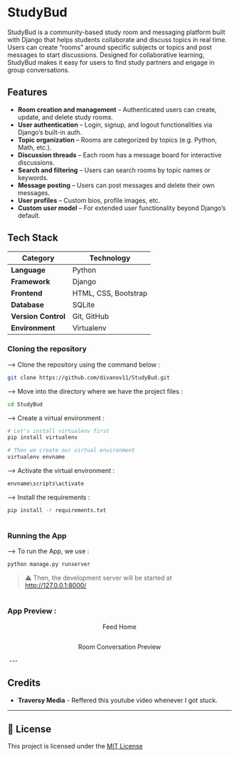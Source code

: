 # StudyBud

StudyBud is a community-based study room and messaging platform built with Django that helps students collaborate and discuss topics in real time. Users can create “rooms” around specific subjects or topics and post messages to start discussions. Designed for collaborative learning, StudyBud makes it easy for users to find study partners and engage in group conversations.

## Features

- **Room creation and management** – Authenticated users can create, update, and delete study rooms.
- **User authentication** – Login, signup, and logout functionalities via Django’s built-in auth.
- **Topic organization** – Rooms are categorized by topics (e.g. Python, Math, etc.).
- **Discussion threads** – Each room has a message board for interactive discussions.
- **Search and filtering** – Users can search rooms by topic names or keywords.
- **Message posting** – Users can post messages and delete their own messages.
- **User profiles** – Custom bios, profile images, etc.
- **Custom user model** – For extended user functionality beyond Django’s default.

## Tech Stack

| Category        | Technology               |
|----------------|--------------------------|
| **Language**    | Python                   |
| **Framework**   | Django                   |
| **Frontend**    | HTML, CSS, Bootstrap     |
| **Database**    | SQLite                   |
| **Version Control** | Git, GitHub         |
| **Environment** | Virtualenv               |

### Cloning the repository

--> Clone the repository using the command below :
```bash
git clone https://github.com/divanov11/StudyBud.git

```

--> Move into the directory where we have the project files : 
```bash
cd StudyBud

```

--> Create a virtual environment :
```bash
# Let's install virtualenv first
pip install virtualenv

# Then we create our virtual environment
virtualenv envname

```

--> Activate the virtual environment :
```bash
envname\scripts\activate

```

--> Install the requirements :
```bash
pip install -r requirements.txt

```

#

### Running the App

--> To run the App, we use :
```bash
python manage.py runserver

```

> ⚠ Then, the development server will be started at http://127.0.0.1:8000/

#

### App Preview :

<p align="center">
  Feed Home
</p>
<img src="">
</td> 
<td width="50%">
<br>
<p align="center">
  Room Conversation Preview
</p>
<img src="">  
</td>
</table>
---

## Credits
- **Traversy Media** - Reffered this youtube video whenever I got stuck.
---
## 📄 License

This project is licensed under the [MIT License](LICENSE)
